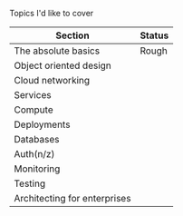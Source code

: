 Topics I'd like to cover

| Section                      | Status |
| ---------------------------- | ------ |
| The absolute basics          | Rough  |
| Object oriented design       |        |
| Cloud networking             |        |
| Services                     |        |
| Compute                      |        |
| Deployments                  |        |
| Databases                    |        |
| Auth(n/z)                    |        |
| Monitoring                   |        |
| Testing                      |        |
| Architecting for enterprises |        |

